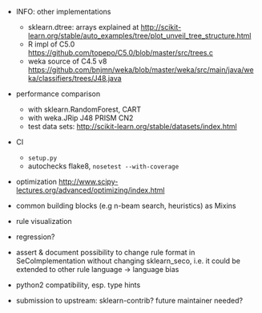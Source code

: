 - INFO: other implementations
    - sklearn.dtree: arrays explained at <http://scikit-learn.org/stable/auto_examples/tree/plot_unveil_tree_structure.html>
    - R impl of C5.0 <https://github.com/topepo/C5.0/blob/master/src/trees.c>
    - weka source of C4.5 v8 <https://github.com/bnjmn/weka/blob/master/weka/src/main/java/weka/classifiers/trees/J48.java>

- performance comparison
    - with sklearn.RandomForest, CART
    - with weka.JRip J48 PRISM CN2
    - test data sets: <http://scikit-learn.org/stable/datasets/index.html>

- CI
    - `setup.py`
    - autochecks flake8, `nosetest --with-coverage`
- optimization <http://www.scipy-lectures.org/advanced/optimizing/index.html>
- common building blocks (e.g n-beam search, heuristics) as Mixins

- rule visualization
- regression?
- assert & document possibility to change rule format in SeCoImplementation
    without changing sklearn_seco, i.e. it could be extended to other rule
    language → language bias

- python2 compatibility, esp. type hints
- submission to upstream: sklearn-contrib? future maintainer needed?
